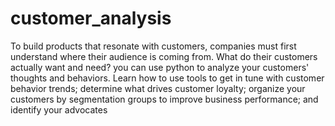 # customer_analysis

To build products that resonate with customers, companies must first understand where their audience is coming from. What do their customers actually want and need? you can use python to analyze your customers' thoughts and behaviors. Learn how to use tools to get in tune with customer behavior trends; determine what drives customer loyalty; organize your customers by segmentation groups to improve business performance; and identify your advocates
